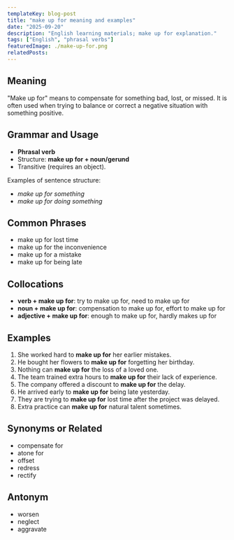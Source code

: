 ```yaml
---
templateKey: blog-post
title: "make up for meaning and examples"
date: "2025-09-20"
description: "English learning materials; make up for explanation."
tags: ["English", "phrasal verbs"]
featuredImage: ./make-up-for.png
relatedPosts:
---
```


## Meaning

"Make up for" means to compensate for something bad, lost, or missed. It is often used when trying to balance or correct a negative situation with something positive.

## Grammar and Usage

- **Phrasal verb**
- Structure: **make up for + noun/gerund**
- Transitive (requires an object).

Examples of sentence structure:

- _make up for something_
- _make up for doing something_

## Common Phrases

- make up for lost time
- make up for the inconvenience
- make up for a mistake
- make up for being late

## Collocations

- **verb + make up for**: try to make up for, need to make up for
- **noun + make up for**: compensation to make up for, effort to make up for
- **adjective + make up for**: enough to make up for, hardly makes up for

## Examples

1. She worked hard to **make up for** her earlier mistakes.
2. He bought her flowers to **make up for** forgetting her birthday.
3. Nothing can **make up for** the loss of a loved one.
4. The team trained extra hours to **make up for** their lack of experience.
5. The company offered a discount to **make up for** the delay.
6. He arrived early to **make up for** being late yesterday.
7. They are trying to **make up for** lost time after the project was delayed.
8. Extra practice can **make up for** natural talent sometimes.

## Synonyms or Related

- compensate for
- atone for
- offset
- redress
- rectify

## Antonym

- worsen
- neglect
- aggravate
